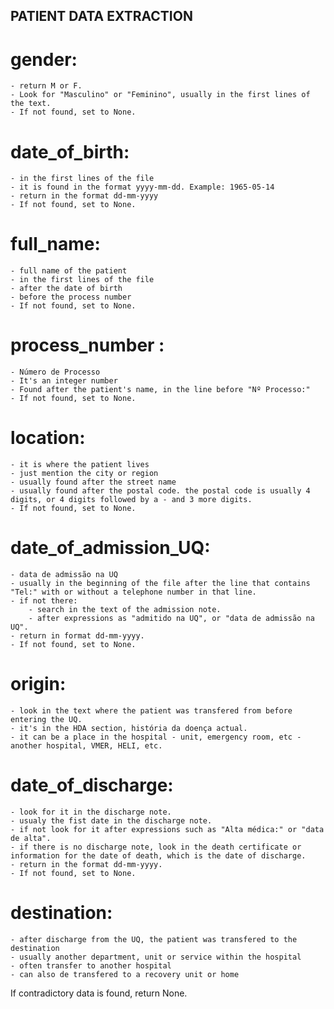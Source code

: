 PATIENT DATA EXTRACTION
----------------------
# gender:
    - return M or F.
    - Look for "Masculino" or "Feminino", usually in the first lines of the text.
    - If not found, set to None.


# date_of_birth:
    - in the first lines of the file
    - it is found in the format yyyy-mm-dd. Example: 1965-05-14
    - return in the format dd-mm-yyyy
    - If not found, set to None.


# full_name:
    - full name of the patient
    - in the first lines of the file
    - after the date of birth
    - before the process number
    - If not found, set to None.


# process_number :
    - Número de Processo
    - It's an integer number
    - Found after the patient's name, in the line before "Nº Processo:"
    - If not found, set to None.


# location:
    - it is where the patient lives
    - just mention the city or region
    - usually found after the street name
    - usually found after the postal code. the postal code is usually 4 digits, or 4 digits followed by a - and 3 more digits.
    - If not found, set to None.


# date_of_admission_UQ:
    - data de admissão na UQ
    - usually in the beginning of the file after the line that contains "Tel:" with or without a telephone number in that line.
    - if not there:
        - search in the text of the admission note.
        - after expressions as "admitido na UQ", or "data de admissão na UQ".
    - return in format dd-mm-yyyy.
    - If not found, set to None.


# origin:
    - look in the text where the patient was transfered from before entering the UQ.
    - it's in the HDA section, história da doença actual.
    - it can be a place in the hospital - unit, emergency room, etc - another hospital, VMER, HELI, etc.


# date_of_discharge:
    - look for it in the discharge note.
    - usualy the fist date in the discharge note.
    - if not look for it after expressions such as "Alta médica:" or "data de alta".
    - if there is no discharge note, look in the death certificate or information for the date of death, which is the date of discharge.
    - return in the format dd-mm-yyyy.
    - If not found, set to None.


# destination:
    - after discharge from the UQ, the patient was transfered to the destination
    - usually another department, unit or service within the hospital
    - often transfer to another hospital
    - can also de transfered to a recovery unit or home


If contradictory data is found, return None.